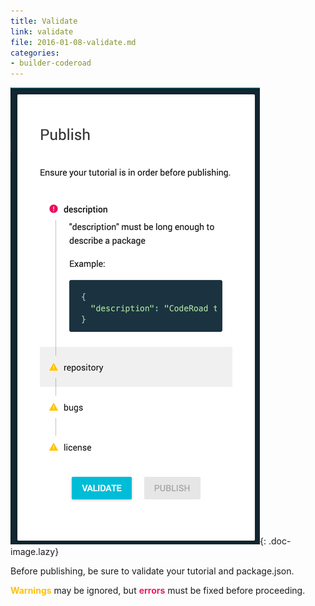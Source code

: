 ```yaml
---
title: Validate
link: validate
file: 2016-01-08-validate.md
categories:
- builder-coderoad
---
```


![Validate view](../../images/builder/validate.png){: .doc-image.lazy}

Before publishing, be sure to validate your tutorial and package.json.

**<span style="color: #ffc107;">Warnings</span>** may be ignored, but **<span style="color: #e91e63;">errors</span>** must be fixed before proceeding.
